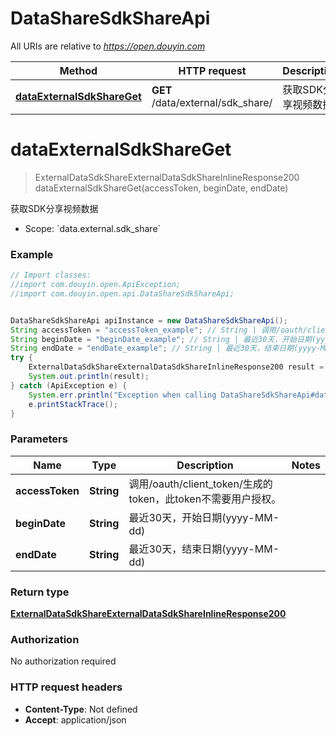 # DataShareSdkShareApi

All URIs are relative to *https://open.douyin.com*

Method | HTTP request | Description
------------- | ------------- | -------------
[**dataExternalSdkShareGet**](DataShareSdkShareApi.md#dataExternalSdkShareGet) | **GET** /data/external/sdk_share/ | 获取SDK分享视频数据

<a name="dataExternalSdkShareGet"></a>
# **dataExternalSdkShareGet**
> ExternalDataSdkShareExternalDataSdkShareInlineResponse200 dataExternalSdkShareGet(accessToken, beginDate, endDate)

获取SDK分享视频数据

* Scope: &#x60;data.external.sdk_share&#x60; 

### Example
```java
// Import classes:
//import com.douyin.open.ApiException;
//import com.douyin.open.api.DataShareSdkShareApi;


DataShareSdkShareApi apiInstance = new DataShareSdkShareApi();
String accessToken = "accessToken_example"; // String | 调用/oauth/client_token/生成的token，此token不需要用户授权。
String beginDate = "beginDate_example"; // String | 最近30天，开始日期(yyyy-MM-dd)
String endDate = "endDate_example"; // String | 最近30天，结束日期(yyyy-MM-dd)
try {
    ExternalDataSdkShareExternalDataSdkShareInlineResponse200 result = apiInstance.dataExternalSdkShareGet(accessToken, beginDate, endDate);
    System.out.println(result);
} catch (ApiException e) {
    System.err.println("Exception when calling DataShareSdkShareApi#dataExternalSdkShareGet");
    e.printStackTrace();
}
```

### Parameters

Name | Type | Description  | Notes
------------- | ------------- | ------------- | -------------
 **accessToken** | **String**| 调用/oauth/client_token/生成的token，此token不需要用户授权。 |
 **beginDate** | **String**| 最近30天，开始日期(yyyy-MM-dd) |
 **endDate** | **String**| 最近30天，结束日期(yyyy-MM-dd) |

### Return type

[**ExternalDataSdkShareExternalDataSdkShareInlineResponse200**](ExternalDataSdkShareExternalDataSdkShareInlineResponse200.md)

### Authorization

No authorization required

### HTTP request headers

 - **Content-Type**: Not defined
 - **Accept**: application/json

